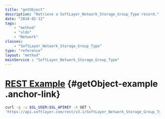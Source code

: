 ```yaml
---
title: "getObject"
description: "Retrieve a SoftLayer_Network_Storage_Group_Type record."
date: "2018-02-12"
tags:
    - "method"
    - "sldn"
    - "Network"
classes:
    - "SoftLayer_Network_Storage_Group_Type"
type: "reference"
layout: "method"
mainService : "SoftLayer_Network_Storage_Group_Type"
---
```


# [REST Example](#getObject-example) <a href="/article/rest/"><i class="fas fa-question"></i></a> {#getObject-example .anchor-link} 
```bash
curl -g -u $SL_USER:$SL_APIKEY -X GET \
'https://api.softlayer.com/rest/v3.1/SoftLayer_Network_Storage_Group_Type/{SoftLayer_Network_Storage_Group_TypeID}/getObject'
```
